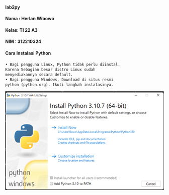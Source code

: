 #### lab2py
#### Nama : Herlan Wibowo
#### Kelas: TI 22 A3
#### NIM  : 312210324
#### Cara Instalasi Python
    • Bagi pengguna Linux, Python tidak perlu diinstal.
    Karena Sebagian besar distro Linux sudah
    menyediakannya secara default.
    • Bagi pengguna Windows, Download di situs resmi
    python (python.org). Ikuti langkah instalasinya.
![Gambar 1](Latihan/SS1.PNG)
